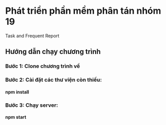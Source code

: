 # Phát triển phần mềm phân tán nhóm 19
Task and Frequent Report
## Hướng dẫn chạy chương trình
### Bước 1: Clone chương trình về
### Bước 2: Cài đặt các thư viện còn thiếu:
#### npm install
### Bước 3: Chạy server: 
#### npm start
